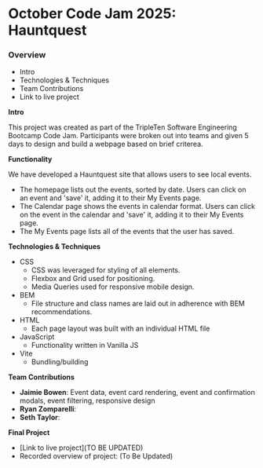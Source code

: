 # October Code Jam 2025: Hauntquest

### Overview

- Intro
- Technologies & Techniques
- Team Contributions
- Link to live project

**Intro**

This project was created as part of the TripleTen Software Engineering Bootcamp Code Jam. Participants were broken out into teams and given 5 days to design and build a webpage based on brief criterea.

**Functionality**

We have developed a Hauntquest site that allows users to see local events.

- The homepage lists out the events, sorted by date. Users can click on an event and 'save' it, adding it to their My Events page.
- The Calendar page shows the events in calendar format. Users can click on the event in the calendar and 'save' it, adding it to their My Events page.
- The My Events page lists all of the events that the user has saved.

**Technologies & Techniques**

- CSS
  - CSS was leveraged for styling of all elements.
  - Flexbox and Grid used for positioning.
  - Media Queries used for responsive mobile design.
- BEM
  - File structure and class names are laid out in adherence with BEM recommendations.
- HTML
  - Each page layout was built with an individual HTML file
- JavaScript
  - Functionality written in Vanilla JS
- Vite
  - Bundling/building

**Team Contributions**

- **Jaimie Bowen**: Event data, event card rendering, event and confirmation modals, event filtering, responsive design
- **Ryan Zomparelli**:
- **Seth Taylor**:

**Final Project**

- [Link to live project](TO BE UPDATED)
- Recorded overview of project: (To Be Updated)
